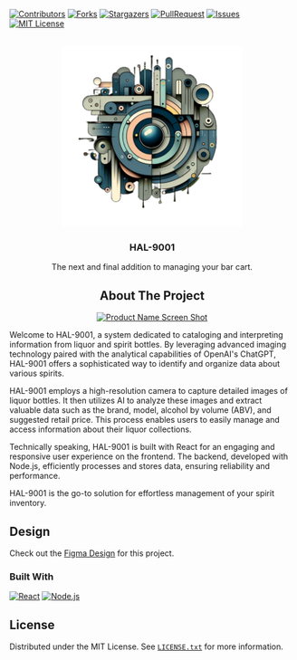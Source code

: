 [![Contributors][contributors-shield]][contributors-url]
[![Forks][forks-shield]][forks-url]
[![Stargazers][stars-shield]][stars-url]
[![PullRequest][pullrequest-shield]][pullrequest-url]
[![Issues][issues-shield]][issues-url]
[![MIT License][license-shield]][license-url]



<!-- PROJECT LOGO -->
<br />
<div align="center">
  <a href="https://github.com/pjmarz/HAL-9001">
    <img src="images/logo.png" alt="Logo" width="320" height="320">
  </a>

<h3 align="center">HAL-9001</h3>

  <p align="center">
  The next and final addition to managing your bar cart.
  <!-- <p align="center">
    <br />
    <a href="https://github.com/pjmarz/HAL-9001/wiki"><strong>Explore the docs »</strong></a>
    <br />
    <br />
    <a href="https://youtu.be/dQw4w9WgXcQ?si=RTUD3Qyf2yX0JeCD">View Demo</a>
    ·
    <a href="https://github.com/pjmarz/HAL-9001/issues">Report Bug</a>
    ·
    <a href="https://github.com/pjmarz/HAL-9001/issues">Request Feature</a>
  </p>
</div> -->



<!-- TABLE OF CONTENTS -->
<!-- <details>
  <summary>Table of Contents</summary>
  <ol>
    <li>
      <a href="#about-the-project">About The Project</a>
      <ul>
        <li><a href="#built-with">Built With</a></li>
      </ul>
    </li>
    <li>
      <a href="#getting-started">Getting Started</a>
      <ul>
        <li><a href="#prerequisites">Prerequisites</a></li>
        <li><a href="#installation">Installation</a></li>
      </ul>
    </li>
    <li><a href="#usage">Usage</a></li>
    <li><a href="#roadmap">Roadmap</a></li>
    <li><a href="#contributing">Contributing</a></li>
    <li><a href="#license">License</a></li>
    <li><a href="#contact">Contact</a></li>
    <li><a href="#acknowledgments">Acknowledgments</a></li>
  </ol>
</details> -->



<!-- ABOUT THE PROJECT -->
## About The Project

[![Product Name Screen Shot][product-welcome]](https://github.com/pjmarz/HAL-9001)

 <p align="left">
  Welcome to HAL-9001, a system dedicated to cataloging and interpreting information from liquor and spirit bottles. By leveraging advanced imaging technology paired with the analytical capabilities of OpenAI's ChatGPT, HAL-9001 offers a sophisticated way to identify and organize data about various spirits.   
  <p align="left">
  HAL-9001 employs a high-resolution camera to capture detailed images of liquor bottles. It then utilizes AI to analyze these images and extract valuable data such as the brand, model, alcohol by volume (ABV), and suggested retail price. This process enables users to easily manage and access information about their liquor collections.
  <p align="left">
  Technically speaking, HAL-9001 is built with React for an engaging and responsive user experience on the frontend. The backend, developed with Node.js, efficiently processes and stores data, ensuring reliability and performance.
  <p align="left">
  HAL-9001 is the go-to solution for effortless management of your spirit inventory.

<div align="left">

## Design

Check out the [Figma Design](https://www.figma.com/file/tZgf4bbk0TsXYaUsz28yWK/Hal-9001?type=design&node-id=0%3A1&mode=design&t=kABJrifNiPMdgAby-1) for this project.
</div>

<!-- GETTING STARTED -->
<!-- ## Getting Started

This is an example of how you may give instructions on setting up your project locally.
To get a local copy up and running follow these simple example steps.

### Prerequisites

This is an example of how to list things you need to use the software and how to install them.
* npm
  ```sh
  npm install npm@latest -g
  ``` -->

<!-- ### Installation

1. Get a free API Key at [https://example.com](https://example.com)
2. Clone the repo
   ```sh
   git clone https://github.com/github_username/repo_name.git
   ```
3. Install NPM packages
   ```sh
   npm install
   ```
4. Enter your API in `config.js`
   ```js
   const API_KEY = 'ENTER YOUR API';
   ``` -->



<!-- USAGE EXAMPLES -->
<!-- ## Usage

Use this space to show useful examples of how a project can be used. Additional screenshots, code examples and demos work well in this space. You may also link to more resources.

_For more examples, please refer to the [Documentation](https://github.com/pjmarz/HAL-9001/wiki)_ -->



<!-- ROADMAP -->
<!-- ## Roadmap

- [ ] Feature 1
- [ ] Feature 2
- [ ] Feature 3
    - [ ] Nested Feature

See the [open issues](https://github.com/pjmarz/HAL-9001/issues) for a full list of proposed features (and known issues). -->

<div align="left">

### Built With

 [![React][React]][React-url]
 [![Node.js][Node.js]][Node.js-url]
</div>

<!-- CONTRIBUTING -->
<!-- ## Contributing

Contributions are what make the open source community such an amazing place to learn, inspire, and create. Any contributions you make are **greatly appreciated**.

If you have a suggestion that would make this better, please fork the repo and create a pull request. You can also simply open an issue with the tag "enhancement".
Don't forget to give the project a star! Thanks again!

1. Fork the Project
2. Create your Feature Branch (`git checkout -b feature/AmazingFeature`)
3. Commit your Changes (`git commit -m 'Add some AmazingFeature'`)
4. Push to the Branch (`git push origin feature/AmazingFeature`)
5. Open a Pull Request -->



<!-- LICENSE -->
<div align="left">

## License

 Distributed under the MIT License. See [`LICENSE.txt`](/LICENSE.txt) for more information.
</div>


<!-- CONTACT -->
<!-- ## Contact

Peter Marino - [linktree](https://linktr.ee/pjmarz)

Project Link: [https://github.com/pjmarz/HAL-9001](https://github.com/pjmarz/HAL-9001) -->



<!-- ACKNOWLEDGMENTS -->
<!-- ## Acknowledgments

* []()
* []()
* []() -->


<!-- MARKDOWN LINKS & IMAGES -->
<!-- https://www.markdownguide.org/basic-syntax/#reference-style-links -->
[contributors-shield]: https://img.shields.io/github/contributors/pjmarz/HAL-9001.svg?style=for-the-badge
[contributors-url]: https://github.com/pjmarz/HAL-9001/graphs/contributors
[forks-shield]: https://img.shields.io/github/forks/pjmarz/HAL-9001.svg?style=for-the-badge
[forks-url]: https://github.com/pjmarz/HAL-9001/network/members
[stars-shield]: https://img.shields.io/github/stars/pjmarz/HAL-9001.svg?style=for-the-badge
[stars-url]: https://github.com/pjmarz/HAL-9001/stargazers
[pullrequest-shield]: https://img.shields.io/github/issues-pr-raw/pjmarz/HAL-9001?style=for-the-badge
[pullrequest-url]: https://github.com/pjmarz/HAL-9001/pulls
[issues-shield]: https://img.shields.io/github/issues/pjmarz/HAL-9001.svg?style=for-the-badge
[issues-url]: https://github.com/pjmarz/HAL-9001/issues
[license-shield]: https://img.shields.io/github/license/pjmarz/HAL-9001.svg?style=for-the-badge
[license-url]: https://github.com/pjmarz/HAL-9001/blob/main/LICENSE.txt
[linkedin-shield]: https://img.shields.io/badge/-LinkedIn-black.svg?style=for-the-badge&logo=linkedin&colorB=555
[linkedin-url]: https://linkedin.com/in/pjmarz/
[product-welcome]: images/welcome.png
[React]: https://img.shields.io/badge/react-grey?style=for-the-badge&logo=react
[React-url]: https://react.dev/
[Node.js]: https://img.shields.io/badge/node.js-000000?style=for-the-badge&logo=node.js
[Node.js-url]: https://nodejs.org/en